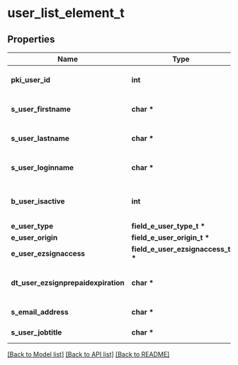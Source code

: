 # user_list_element_t

## Properties
Name | Type | Description | Notes
------------ | ------------- | ------------- | -------------
**pki_user_id** | **int** | The unique ID of the User | 
**s_user_firstname** | **char \*** | The first name of the user | 
**s_user_lastname** | **char \*** | The last name of the user | 
**s_user_loginname** | **char \*** | The login name of the User. | 
**b_user_isactive** | **int** | Whether the User is active or not | 
**e_user_type** | **field_e_user_type_t \*** |  | 
**e_user_origin** | **field_e_user_origin_t \*** |  | 
**e_user_ezsignaccess** | **field_e_user_ezsignaccess_t \*** |  | 
**dt_user_ezsignprepaidexpiration** | **char \*** | The eZsign prepaid expiration date | [optional] 
**s_email_address** | **char \*** | The email address. | 
**s_user_jobtitle** | **char \*** | The job title of the user | [optional] 

[[Back to Model list]](../README.md#documentation-for-models) [[Back to API list]](../README.md#documentation-for-api-endpoints) [[Back to README]](../README.md)


